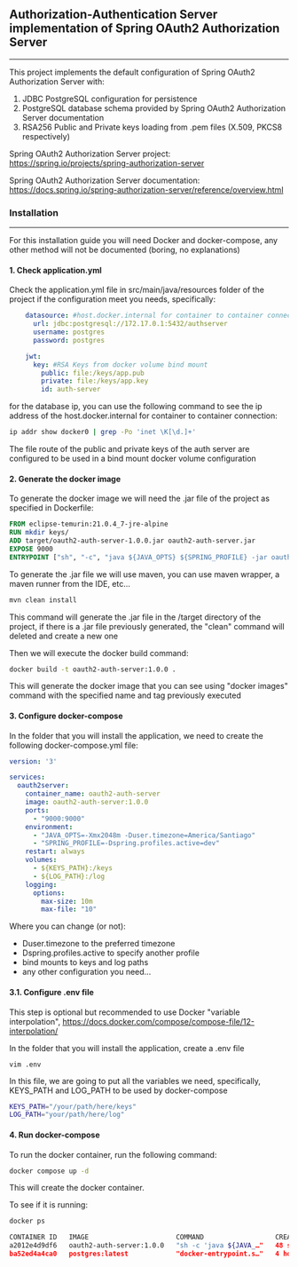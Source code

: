 
## Authorization-Authentication Server implementation of Spring OAuth2 Authorization Server

---

This project implements the default configuration of Spring OAuth2 Authorization Server with:
1. JDBC PostgreSQL configuration for persistence
2. PostgreSQL database schema provided by Spring OAuth2 Authorization Server documentation
3. RSA256 Public and Private keys loading from .pem files (X.509, PKCS8 respectively)


Spring OAuth2 Authorization Server project: https://spring.io/projects/spring-authorization-server

Spring OAuth2 Authorization Server documentation: https://docs.spring.io/spring-authorization-server/reference/overview.html


### Installation

---

For this installation guide you will need Docker and docker-compose, any other method will not be documented (boring, no explanations)

#### 1. Check application.yml

Check the application.yml file in src/main/java/resources folder of the project if the configuration meet you needs, specifically:

```yaml
    datasource: #host.docker.internal for container to container connection
      url: jdbc:postgresql://172.17.0.1:5432/authserver
      username: postgres
      password: postgres

    jwt:
      key: #RSA Keys from docker volume bind mount
        public: file:/keys/app.pub
        private: file:/keys/app.key
        id: auth-server
```

for the database ip, you can use the following command to see the ip address of the host.docker.internal for container to container connection:

```bash
ip addr show docker0 | grep -Po 'inet \K[\d.]+'
```

The file route of the public and private keys of the auth server are configured to be used in a bind mount docker volume configuration


#### 2. Generate the docker image

To generate the docker image we will need the .jar file of the project as specified in Dockerfile:

```dockerfile
FROM eclipse-temurin:21.0.4_7-jre-alpine
RUN mkdir keys/
ADD target/oauth2-auth-server-1.0.0.jar oauth2-auth-server.jar
EXPOSE 9000
ENTRYPOINT ["sh", "-c", "java ${JAVA_OPTS} ${SPRING_PROFILE} -jar oauth2-auth-server.jar"]
```

To generate the .jar file we will use maven, you can use maven wrapper, a maven runner from the IDE, etc...

```bash
mvn clean install
```

This command will generate the .jar file in the /target directory of the project, if there is a .jar file previously generated, the "clean" command will deleted and create a new one

Then we will execute the docker build command:

```bash
docker build -t oauth2-auth-server:1.0.0 .
```

This will generate the docker image that you can see using "docker images" command with the specified name and tag previously executed

#### 3. Configure docker-compose

In the folder that you will install the application, we need to create the following docker-compose.yml file:

```yaml
version: '3'

services:
  oauth2server:
    container_name: oauth2-auth-server
    image: oauth2-auth-server:1.0.0
    ports:
      - "9000:9000"
    environment:
      - "JAVA_OPTS=-Xmx2048m -Duser.timezone=America/Santiago"
      - "SPRING_PROFILE=-Dspring.profiles.active=dev"
    restart: always
    volumes:
      - ${KEYS_PATH}:/keys
      - ${LOG_PATH}:/log
    logging:
      options:
        max-size: 10m
        max-file: "10"
```

Where you can change (or not):
* Duser.timezone to the preferred timezone
* Dspring.profiles.active to specify another profile
* bind mounts to keys and log paths
* any other configuration you need...

#### 3.1. Configure .env file

This step is optional but recommended to use Docker "variable interpolation", https://docs.docker.com/compose/compose-file/12-interpolation/

In the folder that you will install the application, create a .env file

```
vim .env
```

In this file, we are going to put all the variables we need, specifically, KEYS_PATH and LOG_PATH to be used by docker-compose

```bash
KEYS_PATH="/your/path/here/keys"
LOG_PATH="your/path/here/log"
```

#### 4. Run docker-compose

To run the docker container, run the following command:

```bash
docker compose up -d
```

This will create the docker container.

To see if it is running:
```bash
docker ps

CONTAINER ID   IMAGE                      COMMAND                  CREATED          STATUS         PORTS                                       NAMES
a2012e4d9df6   oauth2-auth-server:1.0.0   "sh -c 'java ${JAVA_…"   48 seconds ago   Up 2 seconds   0.0.0.0:9000->9000/tcp, :::9000->9000/tcp   oauth2-auth-server
ba52ed4a4ca0   postgres:latest            "docker-entrypoint.s…"   4 hours ago      Up 4 hours     0.0.0.0:5432->5432/tcp, :::5432->5432/tcp   postgres-db
```